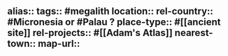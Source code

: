alias::
tags:: #megalith
location::
rel-country:: #Micronesia or #Palau ?
place-type:: #[[ancient site]]
rel-projects:: #[[Adam's Atlas]]
nearest-town::
map-url::
-
